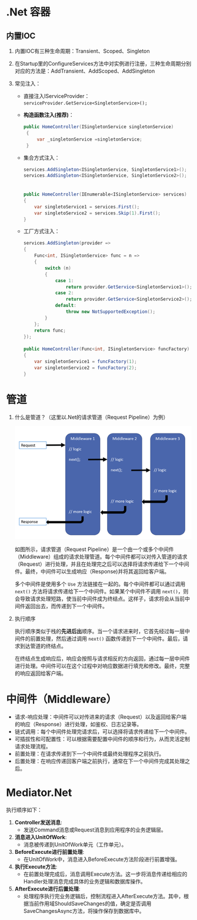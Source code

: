 # .Net 容器

## 内置IOC

1. 内置IOC有三种生命周期：Transient、Scoped、Singleton

2. 在Startup里的ConfigureServices方法中对实例进行注册，三种生命周期分别对应的方法是：AddTransient、AddScoped、AddSingleton

3. 常见注入：

   - 直接注入IServiceProvider：`serviceProvider.GetService<SingletonService>();`

   - **构造函数注入(推荐)**：

     ```c#
     public HomeController(ISingletonService singletonService)
      {
          var _singletonService =singletonService;
      }
     ```

   - 集合方式注入：

     ```c#
     services.AddSingleton<ISingletonService, SingletonService1>();
     services.AddSingleton<ISingletonService, SingletonService2>();
     
     
     public HomeController(IEnumerable<ISingletonService> services)
     {
         var singletoService1 = services.First();
         var singletoService2 = services.Skip(1).First();
     }
     ```

   - 工厂方式注入：

     ```c#
     services.AddSingleton(provider =>
     {
         Func<int, ISingletonService> func = n =>
         {
             switch (n)
             {
                 case 1:
                     return provider.GetService<SingletonService1>();
                 case 2:
                     return provider.GetService<SingletonService2>();
                 default:
                     throw new NotSupportedException();
             }
         };
         return func;
     });
     
     public HomeController(Func<int, ISingletonService> funcFactory)
     {
         var singletonService1 = funcFactory(1);
         var singletonService2 = funcFactory(2);
     }
     ```

     

# 管道

1. 什么是管道？（这里以.Net的请求管道（Request Pipeline）为例）

   ![Request](assets/request.png)

   如图所示，请求管道（Request Pipeline）是一个由一个或多个中间件（Middleware）组成的请求处理管道。每个中间件都可以对传入管道的请求（Request）进行处理，并且在处理完之后可以选择将请求传递给下一个中间件。最终，中间件可以生成响应（Response)并将其返回给客户端。

   多个中间件是使用多个 `Use` 方法链接在一起的。每个中间件都可以通过调用 `next()` 方法将请求传递给下一个中间件。如果某个中间件不调用 `next()`，则会导致请求处理短路，使当前中间件成为终结点。这样子，请求将会从当前中间件返回出去，而传递到下一个中间件。

2. 执行顺序

   执行顺序类似于栈的**先进后出**顺序。当一个请求进来时，它首先经过每一层中间件的前置处理，然后通过调用 `next()` 函数传递到下一个中间件。最后，请求到达管道的终结点。

   在终结点生成响应后，响应会按照与请求相反的方向返回，通过每一层中间件进行处理。中间件可以在这个过程中对响应数据进行填充和修改。最终，完整的响应返回给客户端。	

# 中间件（Middleware）

- 请求-响应处理：中间件可以对传进来的请求（Request）以及返回给客户端的响应（Response）进行处理，如鉴权、日志记录等。
- 链式调用：每个中间件处理完请求后，可以选择将请求传递给下一个中间件。
- 可插拔性和可配置性：可以根据需要配置中间件的顺序和行为，从而灵活定制请求处理流程。
- 前置处理：在请求传递到下一个中间件或最终处理程序之前执行。
- 后置处理：在响应传递回客户端之前执行，通常在下一个中间件完成其处理之后。

# Mediator.Net

执行顺序如下：

1. **Controller发送消息**:
   - 发送Command消息或Request消息到应用程序的业务逻辑层。
2. **消息进入UnitOfWork**:
   - 消息被传递到UnitOfWork单元（工作单元）。
3. **BeforeExecute进行前置处理**:
   - 在UnitOfWork中，消息进入BeforeExecute方法阶段进行前置增强。
4. **执行Execute方法**:
   - 在前置处理完成后，消息调用Execute方法。这一步将消息传递给相应的Handler处理消息完成具体的业务逻辑和数据库操作。
5. **AfterExecute进行后置处理**:
   - 处理程序执行完业务逻辑后，控制流程进入AfterExecute方法。其中，根据当前作用域ShouldSaveChanges的值，确定是否调用SaveChangesAsync方法，将操作保存到数据库中。
